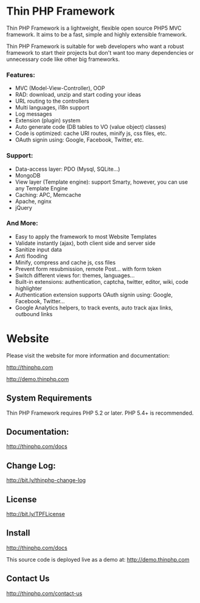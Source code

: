 Thin PHP Framework
==================
Thin PHP Framework is a lightweight, flexible open source PHP5 MVC framework. It aims to be a fast, simple and highly extensible framework.

Thin PHP Framework is suitable for web developers who want a robust framework to start their projects but don't want too many dependencies or unnecessary code like other big frameworks.

### Features:

- MVC (Model-View-Controller), OOP
- RAD: download, unzip and start coding your ideas
- URL routing to the controllers
- Multi languages, i18n support
- Log messages
- Extension (plugin) system
- Auto generate code (DB tables to VO (value object) classes)
- Code is optimized: cache URI routes, minify js, css files, etc.
- OAuth signin using: Google, Facebook, Twitter, etc.

### Support:

- Data-access layer: PDO (Mysql, SQLite...)
- MongoDB
- View layer (Template engine): support Smarty, however, you can use any Template Engine
- Caching: APC, Memcache
- Apache, nginx
- jQuery

### And More:

- Easy to apply the framework to most Website Templates
- Validate instantly (ajax), both client side and server side
- Sanitize input data
- Anti flooding
- Minify, compress and cache js, css files
- Prevent form resubmission, remote Post... with form token
- Switch different views for: themes, languages...
- Built-in extensions: authentication, captcha, twitter, editor, wiki, code highlighter
- Authentication extension supports OAuth signin using: Google, Facebook, Twitter...
- Google Analytics helpers, to track events, auto track ajax links, outbound links

Website
=======
Please visit the website for more information and documentation:

http://thinphp.com

http://demo.thinphp.com

System Requirements
-------------------
Thin PHP Framework requires PHP 5.2 or later. PHP 5.4+ is recommended.

Documentation:
--------------
http://thinphp.com/docs

Change Log:
-----------
http://bit.ly/thinphp-change-log

License
-------
http://bit.ly/TPFLicense

Install
-------
http://thinphp.com/docs

This source code is deployed live as a demo at: http://demo.thinphp.com

Contact Us
----------
http://thinphp.com/contact-us
